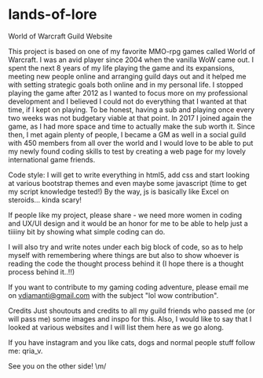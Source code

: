 # lands-of-lore
World of Warcraft Guild Website

This project is based on one of my favorite MMO-rpg games called World of Warcraft. 
I was an avid player since 2004 when the vanilla WoW came out. I spent the next 8 years of my life playing the game and its expansions,
meeting new people online and arranging guild days out and it helped me with setting strategic goals both online and in my personal life.
I stopped playing the game after 2012 as I wanted to focus more on my professional development and I believed I could not do everything that I 
wanted at that time, if I kept on playing. To be honest, having a sub and playing once every two weeks was not budgetary viable at that point.
In 2017 I joined again the game, as I had more space and time to actually make the sub worth it. Since then, I met again plenty of people, 
I became a GM as well in a social guild with 450 members from all over the world and I would love to be able to put my newly found coding skills
to test by creating a web page for my lovely international game friends. 

Code style:
I will get to write everything in html5, add css and start looking at various bootstrap themes and even maybe some javascript (time to get my script knowledge tested!)
By the way, js is basically like Excel on steroids... kinda scary! 

If people like my project, please share - we need more women in coding and UX/UI design and it would be an honor for me to be able to help
just a tiiiiny bit by showing what simple coding can do.

I will also try and write notes under each big block of code, so as to help myself with remembering where things are but also to show whoever is
reading the code the thought process behind it (I hope there is a thought process behind it..!!)

If you want to contribute to my gaming coding adventure, please email me on vdiamanti@gmail.com with the subject "lol wow contribution".

Credits
Just shoutouts and credits to all my guild friends who passed me (or will pass me) some images and inspo for this. Also, I would like to say that I 
looked at various websites and I will list them here as we go along. 

If you have instagram and you like cats, dogs and normal people stuff follow me: qria_v.

See you on the other side! \m/
